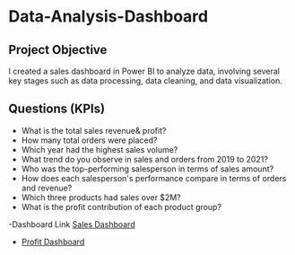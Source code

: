 # Data-Analysis-Dashboard
## Project Objective
I created a sales dashboard in Power BI to analyze data, involving several key stages such as data processing, data cleaning, and data visualization.

## Questions (KPIs)
- What is the total sales revenue& profit?
- How many total orders were placed?
- Which year had the highest sales volume?
- What trend do you observe in sales and orders from 2019 to 2021?
- Who was the top-performing salesperson in terms of sales amount?
- How does each salesperson's performance compare in terms of orders and revenue?
- Which three products had sales over $2M?
- What is the profit contribution of each product group?

-Dashboard Link <a href="https://github.com/Suresh-Harish/Data-Analysis-Dashboard/blob/main/Sales%20Dashboard.jpg"> Sales Dashboard</a>
- <a href="[https://github.com/Suresh-Harish/Data-Analysis-Dashboard/blob/main/Sales%20Dashboard.jpg](https://github.com/Suresh-Harish/Data-Analysis-Dashboard/blob/main/Revenue%20Vs%20Profit%20Dashboard.jpg)"> Profit Dashboard</a>
